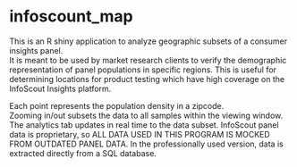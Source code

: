 # infoscount_map
This is an R shiny application to analyze geographic subsets of a consumer insights panel.  
It is meant to be used by market research clients to verify the demographic representation of panel populations in specific regions.
This is useful for determining locations for product testing which have high coverage on the InfoScout Insights platform.

Each point represents the population density in a zipcode.  
Zooming in/out subsets the data to all samples within the viewing window.  The analytics tab updates in real time to the data subset.
InfoScout panel data is proprietary, so ALL DATA USED IN THIS PROGRAM IS MOCKED FROM OUTDATED PANEL DATA. 
In the professionally used version, data is extracted directly from a SQL database.
